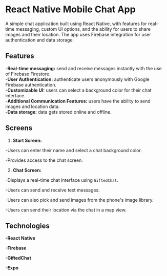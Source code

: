 # React Native Mobile Chat App

A simple chat application built using React Native, with features for real-time messaging, custom UI options, and the ability for users to share images and their
location. The app uses Firebase integration for user authentication and data storage.

## Features

-**Real-time messaging:** send and receive messages instantly with the use of Firebase Firestore. <br/>-**User Authentication:** authenticate users anonymously with Google Firebase authentication.<br/> -**Customizable UI:** users can select a background color for their chat interface.<br/> -**Additional Communication Features:** users have the ability to send images and location data. <br/>-**Data storage:** data gets stored online and offline.

## Screens

1. **Start Screen:**

-Users can enter their name and select a chat background color.

-Provides access to the chat screen.

2. **Chat Screen:**

-Displays a real-time chat interface using `GiftedChat`.

-Users can send and receive text messages.

-Users can also pick and send images from the phone's image library.

-Users can send their location via the chat in a map view.

## Technologies

**-React Native**

**-Firebase**

**-GiftedChat**

**-Expo**
